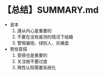 # 【总结】SUMMARY.md

-   波本
    1.  遵从内心是重要的
    2.  不要在没有废测的情况下结婚
    3.  警惕骗炮、绿别人、杀猪盘
-   男性穿搭
    1.  穿搭也是重要的
    2.  关注她不要过度
    3.  两性认知需要系统化
